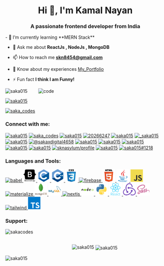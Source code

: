 <h1 align="center">Hi 👋, I'm Kamal Nayan</h1>
<h3 align="center">A passionate frontend developer from India</h3>
- 🌱 I’m currently learning **MERN Stack**

- 💬 Ask me about **ReactJs , NodeJs , MongoDB**

- 📫 How to reach me **skn8454@gmail.com**

- 📄 Know about my experiences [My_Portfolio](https://kamal-nayan-dev.vercel.app/)

- ⚡ Fun fact **I think I am Funny!**

<img style=" margin-bottom: 25px;" align="right" alt="code" width="400" src="https://cdn.dribbble.com/users/1162077/screenshots/3848914/media/7ed7d5ca074b48b328150e5a231e8d1f.gif">
<p align="left"> <img src="https://komarev.com/ghpvc/?username=saka015&label=Profile%20views&color=0e75b6&style=flat" alt="saka015" /> </p>

<p align="left"> <a href="https://github.com/ryo-ma/github-profile-trophy"><img src="https://github-profile-trophy.vercel.app/?username=saka015" alt="saka015" /></a> </p>

<p align="left"> <a href="https://twitter.com/saka_codes" target="blank"><img src="https://img.shields.io/twitter/follow/saka_codes?logo=twitter&style=for-the-badge" alt="saka_codes" /></a> </p>


<h3 align="left">Connect with me:</h3>
<p align="left">
<a href="https://codepen.io/saka015" target="blank"><img align="center" src="https://raw.githubusercontent.com/rahuldkjain/github-profile-readme-generator/master/src/images/icons/Social/codepen.svg" alt="saka015" height="30" width="40" /></a>
<a href="https://twitter.com/saka_codes" target="blank"><img align="center" src="https://raw.githubusercontent.com/rahuldkjain/github-profile-readme-generator/master/src/images/icons/Social/twitter.svg" alt="saka_codes" height="30" width="40" /></a>
<a href="https://linkedin.com/in/saka015" target="blank"><img align="center" src="https://raw.githubusercontent.com/rahuldkjain/github-profile-readme-generator/master/src/images/icons/Social/linked-in-alt.svg" alt="saka015" height="30" width="40" /></a>
<a href="https://stackoverflow.com/users/20266247" target="blank"><img align="center" src="https://raw.githubusercontent.com/rahuldkjain/github-profile-readme-generator/master/src/images/icons/Social/stack-overflow.svg" alt="20266247" height="30" width="40" /></a>
<a href="https://fb.com/saka015" target="blank"><img align="center" src="https://raw.githubusercontent.com/rahuldkjain/github-profile-readme-generator/master/src/images/icons/Social/facebook.svg" alt="saka015" height="30" width="40" /></a>
<a href="https://instagram.com/_saka015" target="blank"><img align="center" src="https://raw.githubusercontent.com/rahuldkjain/github-profile-readme-generator/master/src/images/icons/Social/instagram.svg" alt="_saka015" height="30" width="40" /></a>
<a href="https://dribbble.com/saka015" target="blank"><img align="center" src="https://raw.githubusercontent.com/rahuldkjain/github-profile-readme-generator/master/src/images/icons/Social/dribbble.svg" alt="saka015" height="30" width="40" /></a>
<a href="https://www.youtube.com/c/@sakaxdigital4658" target="blank"><img align="center" src="https://raw.githubusercontent.com/rahuldkjain/github-profile-readme-generator/master/src/images/icons/Social/youtube.svg" alt="@sakaxdigital4658" height="30" width="40" /></a>
<a href="https://www.codechef.com/users/saka015" target="blank"><img align="center" src="https://cdn.jsdelivr.net/npm/simple-icons@3.1.0/icons/codechef.svg" alt="saka015" height="30" width="40" /></a>
<a href="https://www.hackerrank.com/saka015" target="blank"><img align="center" src="https://raw.githubusercontent.com/rahuldkjain/github-profile-readme-generator/master/src/images/icons/Social/hackerrank.svg" alt="saka015" height="30" width="40" /></a>
<a href="https://codeforces.com/profile/saka015" target="blank"><img align="center" src="https://raw.githubusercontent.com/rahuldkjain/github-profile-readme-generator/master/src/images/icons/Social/codeforces.svg" alt="saka015" height="30" width="40" /></a>
<a href="https://www.leetcode.com/saka015" target="blank"><img align="center" src="https://raw.githubusercontent.com/rahuldkjain/github-profile-readme-generator/master/src/images/icons/Social/leet-code.svg" alt="saka015" height="30" width="40" /></a>
<a href="https://www.hackerearth.com/saka015" target="blank"><img align="center" src="https://raw.githubusercontent.com/rahuldkjain/github-profile-readme-generator/master/src/images/icons/Social/hackerearth.svg" alt="saka015" height="30" width="40" /></a>
<a href="https://auth.geeksforgeeks.org/user/sknasylum/profile" target="blank"><img align="center" src="https://raw.githubusercontent.com/rahuldkjain/github-profile-readme-generator/master/src/images/icons/Social/geeks-for-geeks.svg" alt="sknasylum/profile" height="30" width="40" /></a>
<a href="https://www.topcoder.com/members/saka015" target="blank"><img align="center" src="https://raw.githubusercontent.com/rahuldkjain/github-profile-readme-generator/master/src/images/icons/Social/topcoder.svg" alt="saka015" height="30" width="40" /></a>
<a href="https://discord.gg/saka015#1218" target="blank"><img align="center" src="https://raw.githubusercontent.com/rahuldkjain/github-profile-readme-generator/master/src/images/icons/Social/discord.svg" alt="saka015#1218" height="30" width="40" /></a>
</p>

<h3 align="left">Languages and Tools:</h3>
<p align="left"> <a href="https://babeljs.io/" target="_blank" rel="noreferrer"> <img src="https://www.vectorlogo.zone/logos/babeljs/babeljs-icon.svg" alt="babel" width="40" height="40"/> </a> <a href="https://getbootstrap.com" target="_blank" rel="noreferrer"> <img src="https://raw.githubusercontent.com/devicons/devicon/master/icons/bootstrap/bootstrap-plain-wordmark.svg" alt="bootstrap" width="40" height="40"/> </a> <a href="https://www.cprogramming.com/" target="_blank" rel="noreferrer"> <img src="https://raw.githubusercontent.com/devicons/devicon/master/icons/c/c-original.svg" alt="c" width="40" height="40"/> </a> <a href="https://www.w3schools.com/cpp/" target="_blank" rel="noreferrer"> <img src="https://raw.githubusercontent.com/devicons/devicon/master/icons/cplusplus/cplusplus-original.svg" alt="cplusplus" width="40" height="40"/> </a> <a href="https://www.w3schools.com/css/" target="_blank" rel="noreferrer"> <img src="https://raw.githubusercontent.com/devicons/devicon/master/icons/css3/css3-original-wordmark.svg" alt="css3" width="40" height="40"/> </a> <a href="https://firebase.google.com/" target="_blank" rel="noreferrer"> <img src="https://www.vectorlogo.zone/logos/firebase/firebase-icon.svg" alt="firebase" width="40" height="40"/> </a> <a href="https://www.w3.org/html/" target="_blank" rel="noreferrer"> <img src="https://raw.githubusercontent.com/devicons/devicon/master/icons/html5/html5-original-wordmark.svg" alt="html5" width="40" height="40"/> </a> <a href="https://www.java.com" target="_blank" rel="noreferrer"> <img src="https://raw.githubusercontent.com/devicons/devicon/master/icons/java/java-original.svg" alt="java" width="40" height="40"/> </a> <a href="https://developer.mozilla.org/en-US/docs/Web/JavaScript" target="_blank" rel="noreferrer"> <img src="https://raw.githubusercontent.com/devicons/devicon/master/icons/javascript/javascript-original.svg" alt="javascript" width="40" height="40"/> </a> <a href="https://materializecss.com/" target="_blank" rel="noreferrer"> <img src="https://raw.githubusercontent.com/prplx/svg-logos/5585531d45d294869c4eaab4d7cf2e9c167710a9/svg/materialize.svg" alt="materialize" width="40" height="40"/> </a> <a href="https://www.mongodb.com/" target="_blank" rel="noreferrer"> <img src="https://raw.githubusercontent.com/devicons/devicon/master/icons/mongodb/mongodb-original-wordmark.svg" alt="mongodb" width="40" height="40"/> </a> <a href="https://www.mysql.com/" target="_blank" rel="noreferrer"> <img src="https://raw.githubusercontent.com/devicons/devicon/master/icons/mysql/mysql-original-wordmark.svg" alt="mysql" width="40" height="40"/> </a> <a href="https://nextjs.org/" target="_blank" rel="noreferrer"> <img src="https://cdn.worldvectorlogo.com/logos/nextjs-2.svg" alt="nextjs" width="40" height="40"/> </a> <a href="https://nodejs.org" target="_blank" rel="noreferrer"> <img src="https://raw.githubusercontent.com/devicons/devicon/master/icons/nodejs/nodejs-original-wordmark.svg" alt="nodejs" width="40" height="40"/> </a> <a href="https://www.python.org" target="_blank" rel="noreferrer"> <img src="https://raw.githubusercontent.com/devicons/devicon/master/icons/python/python-original.svg" alt="python" width="40" height="40"/> </a> <a href="https://reactjs.org/" target="_blank" rel="noreferrer"> <img src="https://raw.githubusercontent.com/devicons/devicon/master/icons/react/react-original-wordmark.svg" alt="react" width="40" height="40"/> </a> <a href="https://redux.js.org" target="_blank" rel="noreferrer"> <img src="https://raw.githubusercontent.com/devicons/devicon/master/icons/redux/redux-original.svg" alt="redux" width="40" height="40"/> </a> <a href="https://sass-lang.com" target="_blank" rel="noreferrer"> <img src="https://raw.githubusercontent.com/devicons/devicon/master/icons/sass/sass-original.svg" alt="sass" width="40" height="40"/> </a> <a href="https://tailwindcss.com/" target="_blank" rel="noreferrer"> <img src="https://www.vectorlogo.zone/logos/tailwindcss/tailwindcss-icon.svg" alt="tailwind" width="40" height="40"/> </a> <a href="https://www.typescriptlang.org/" target="_blank" rel="noreferrer"> <img src="https://raw.githubusercontent.com/devicons/devicon/master/icons/typescript/typescript-original.svg" alt="typescript" width="40" height="40"/> </a> </p>

<h3 align="left">Support:</h3>
<p><a href="https://www.buymeacoffee.com/sakacodes"> <img align="left" src="https://cdn.buymeacoffee.com/buttons/v2/default-yellow.png" height="50" width="210" alt="sakacodes" /></a></p><br><br>

<p><img align="left" src="https://github-readme-stats.vercel.app/api/top-langs?username=saka015&show_icons=true&locale=en&layout=compact" alt="saka015" /></p>

<p>&nbsp;<img align="center" src="https://github-readme-stats.vercel.app/api?username=saka015&show_icons=true&locale=en" alt="saka015" /></p>

<p><img align="center" src="https://github-readme-streak-stats.herokuapp.com/?user=saka015&" alt="saka015" /></p>
